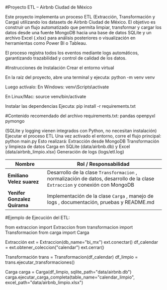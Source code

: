 #Proyecto ETL – Airbnb Ciudad de México

Este proyecto implementa un proceso ETL (Extracción, Transformación y Carga) utilizando los datasets de Airbnb Ciudad de México.
El objetivo es construir un flujo automatizado que permita limpiar, transformar y cargar los datos desde una fuente MongoDB hacia una base de datos SQLite y un archivo Excel (.xlsx) para análisis posteriores o visualización en herramientas como Power BI o Tableau.

El proceso registra todos los eventos mediante logs automáticos, garantizando trazabilidad y control de calidad de los datos.

#Instrucciones de Instalación
Crear el entorno virtual

En la raíz del proyecto, abre una terminal y ejecuta:
python -m venv venv

Luego actívalo:
En Windows:
venv\Scripts\activate

En Linux/Mac:
source venv/bin/activate

Instalar las dependencias
Ejecuta:
pip install -r requirements.txt


#Contenido recomendado del archivo requirements.txt:
pandas
openpyxl
pymongo


(SQLite y logging vienen integrados con Python, no necesitan instalación)
Ejecutar el proceso ETL
Una vez activado el entorno, corre el flujo principal:
python main.py
Esto realizará:
Extracción desde MongoDB
Transformación y limpieza de datos
Carga en SQLite (data/airbnb.db) y Excel (data/airbnb_limpio.xlsx)
Generación de logs (logs/etl.log)

| Nombre                       | Rol / Responsabilidad                                                                                                            |
| -----------------------------| ---------------------------------------------------------------------------------------------------------------------------------|
| **Emiliano Velez suarez**    | Desarrollo de la clase `Transformacion` , normalización de datos, desarrollo de la clase `Extraccion` y conexión con MongoDB     |
| **Yenifer Gonzalez Quirama** | Implementación de la clase `Carga` , manejo de logs , documentación, pruebas y README.md                                         |

#Ejemplo de Ejecución del ETL:

from extraccion import Extraccion
from transformacion import Transformacion
from carga import Carga

Extracción
ext = Extraccion(db_name="bi_mx")
ext.conectar()
df_calendar = ext.obtener_coleccion("calendar")
ext.cerrar()

Transformación
trans = Transformacion(df_calendar)
df_limpio = trans.ejecutar_transformaciones()

Carga
carga = Carga(df_limpio, sqlite_path="data/airbnb.db")
carga.ejecutar_carga_completa(table_name="calendar_limpio", excel_path="data/airbnb_limpio.xlsx")

